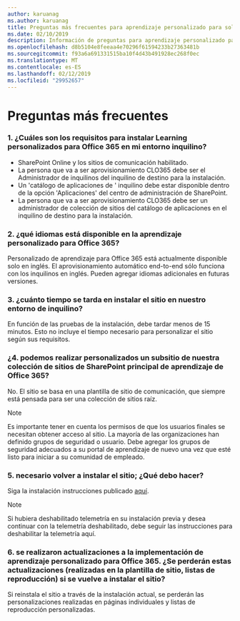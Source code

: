 ```yaml
---
author: karuanag
ms.author: karuanag
title: Preguntas más frecuentes para aprendizaje personalizado para soluciones de Office 365
ms.date: 02/10/2019
description: Información de preguntas para aprendizaje personalizado para Office 365 más frecuentes
ms.openlocfilehash: d8b5104e8feeaa4e70296f61594233b27363481b
ms.sourcegitcommit: f93a6a691331515ba10f4d43b491928ec268f0ec
ms.translationtype: MT
ms.contentlocale: es-ES
ms.lasthandoff: 02/12/2019
ms.locfileid: "29952657"
---
```

# <a name="frequently-asked-questions"></a>Preguntas más frecuentes

### <a name="1-what-are-the-requirements-for-installing-custom-learning-for-office-365-into-my-tenant-environment"></a>1. ¿Cuáles son los requisitos para instalar Learning personalizados para Office 365 en mi entorno inquilino?

- SharePoint Online y los sitios de comunicación habilitado.
- La persona que va a ser aprovisionamiento CLO365 debe ser el Administrador de inquilinos del inquilino de destino para la instalación.
- Un 'catálogo de aplicaciones de ' inquilino debe estar disponible dentro de la opción 'Aplicaciones' del centro de administración de SharePoint.
- La persona que va a ser aprovisionamiento CLO365 debe ser un administrador de colección de sitios del catálogo de aplicaciones en el inquilino de destino para la instalación.

### <a name="2-what-languages-is-custom-learning-for-office-365-available-in"></a>2. ¿qué idiomas está disponible en la aprendizaje personalizado para Office 365?

Personalizado de aprendizaje para Office 365 está actualmente disponible solo en inglés. El aprovisionamiento automático end-to-end sólo funciona con los inquilinos en inglés. Pueden agregar idiomas adicionales en futuras versiones.

### <a name="3-how-long-will-it-take-to-install-the-site-in-our-tenant-environment"></a>3. ¿cuánto tiempo se tarda en instalar el sitio en nuestro entorno de inquilino?

En función de las pruebas de la instalación, debe tardar menos de 15 minutos. Esto no incluye el tiempo necesario para personalizar el sitio según sus requisitos.

### <a name="4-can-we-make-the-custom-learning-for-office-365-a-subsite-of-our-primary-sharepoint-site-collection"></a>¿4. podemos realizar personalizados un subsitio de nuestra colección de sitios de SharePoint principal de aprendizaje de Office 365?

No. El sitio se basa en una plantilla de sitio de comunicación, que siempre está pensada para ser una colección de sitios raíz.

> [!NOTE]
> Es importante tener en cuenta los permisos de que los usuarios finales se necesitan obtener acceso al sitio. La mayoría de las organizaciones han definido grupos de seguridad o usuario. Debe agregar los grupos de seguridad adecuados a su portal de aprendizaje de nuevo una vez que esté listo para iniciar a su comunidad de empleado.

### <a name="5-i-need-to-reinstall-the-site-what-should-i-do"></a>5. necesario volver a instalar el sitio; ¿Qué debo hacer?

Siga la instalación instrucciones publicado [aquí](installsitepackage.md).

> [!NOTE]
> Si hubiera deshabilitado telemetría en su instalación previa y desea continuar con la telemetría deshabilitado, debe seguir las instrucciones para deshabilitar la telemetría aquí.

### <a name="6-we-made-updates-to-our-implementation-of-custom-learning-for-office-365-will-we-lose-these-updates-made-to-site-template-playlists-if-we-reinstall-the-site"></a>6. se realizaron actualizaciones a la implementación de aprendizaje personalizado para Office 365. ¿Se perderán estas actualizaciones (realizadas en la plantilla de sitio, listas de reproducción) si se vuelve a instalar el sitio?

Si reinstala el sitio a través de la instalación actual, se perderán las personalizaciones realizadas en páginas individuales y listas de reproducción personalizadas.  